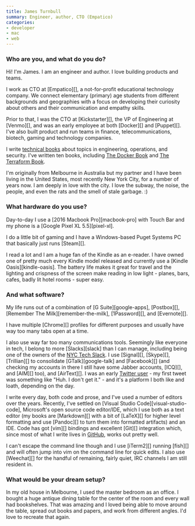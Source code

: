 ```yaml
---
title: James Turnbull
summary: Engineer, author, CTO (Empatico)
categories:
- developer
- mac
- web
---
```


### Who are you, and what do you do?

Hi! I'm James. I am an engineer and author. I love building products and teams.

I work as CTO at [Empatico][], a not-for-profit educational technology company. We connect elementary (primary) age students from different backgrounds and geographies with a focus on developing their curiosity about others and their communication and empathy skills.

Prior to that, I was the CTO at [Kickstarter][], the VP of Engineering at [Venmo][], and was an early employee at both [Docker][] and [Puppet][]. I've also built product and run teams in finance, telecommunications, biotech, gaming and technology companies.

I write [technical books](https://turnbull.press/ "James' book publishing company.") about topics in engineering, operations, and security. I've written ten books, including [The Docker Book](https://dockerbook.com/ "James' Docker book.") and [The Terraform Book](https://terraformbook.com/ "James' Terraform book.").

I'm originally from Melbourne in Australia but my partner and I have been living in the United States, most recently New York City, for a number of years now. I am deeply in love with the city. I love the subway, the noise, the people, and even the rats and the smell of stale garbage. :)

### What hardware do you use?

Day-to-day I use a [2016 Macbook Pro][macbook-pro] with Touch Bar and my phone is a [Google Pixel XL 5.5][pixel-xl].

I do a little bit of gaming and I have a Windows-based Puget Systems PC that basically just runs [Steam][].

I read a lot and I am a huge fan of the Kindle as an e-reader. I have owned one of pretty much every Kindle model released and currently use a [Kindle Oasis][kindle-oasis]. The battery life makes it great for travel and the lighting and crispness of the screen make reading in low light - planes, bars, cafes, badly lit hotel rooms - super easy.

### And what software?

My life runs out of a combination of [G Suite][google-apps], [Postbox][], [Remember The Milk][remember-the-milk], [1Password][], and [Evernote][].

I have multiple [Chrome][] profiles for different purposes and usually have way too many tabs open at a time.

I also use way far too many communications tools. Seemingly like everyone in tech, I belong to more [Slacks][slack] than I can manage, including being one of the owners of the [NYC Tech Slack](http://www.nyctechslack.com/ "A New York tech community Slack instance."). I use [Signal][], [Skype][], [Trillian][] to consolidate [GTalk][google-talk] and [Facebook][] (and checking my accounts in there I still have some Jabber accounts, [ICQ][], and [AIM][] too), and [AirText][]. I was an early [Twitter user](https://twitter.com/kartar "James' Twitter account.") - my first tweet was something like "Huh. I don't get it." - and it's a platform I both like and loath, depending on the day.

I write every day, both code and prose, and I've used a number of editors over the years. Recently, I've settled on [Visual Studio Code][visual-studio-code], Microsoft's open source code editor/IDE, which I use both as a text editor (my books are [Markdown][] with a bit of [LaTeX][] for higher level formatting and use [Pandoc][] to turn them into formatted artifacts) and an IDE. Code has got [vim][] bindings and excellent [Git][] integration which, since most of what I write lives in [GitHub](https://github.com/jamtur01 "James' GitHub account."), works out pretty well.

I can't escape the command line though and I use [iTerm2][] running [fish][] and will often jump into vim on the command line for quick edits. I also use [Weechat][] for the handful of remaining, fairly quiet, IRC channels I am still resident in.

### What would be your dream setup?

In my old house in Melbourne, I used the master bedroom as an office. I bought a huge antique dining table for the center of the room and every wall had bookshelves. That was amazing and I loved being able to move around the table, spread out books and papers, and work from different angles. I'd love to recreate that again.